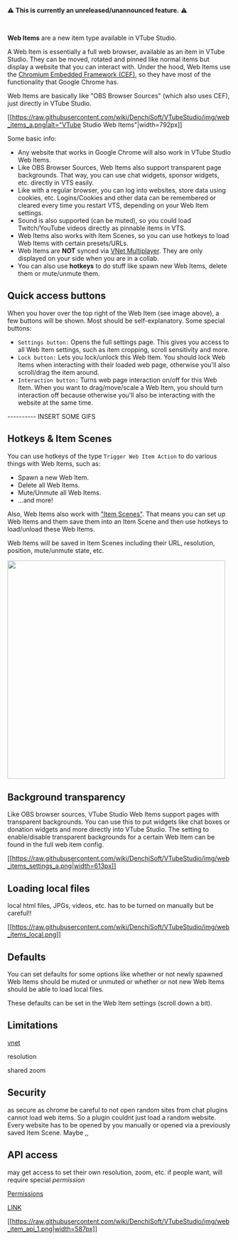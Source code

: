 ⚠️  **This is currently an unreleased/unannounced feature.** ⚠️ 

<br />

**Web Items** are a new item type available in VTube Studio.

A Web Item is essentially a full web browser, available as an item in VTube Studio. They can be moved, rotated and pinned like normal items but display a website that you can interact with. Under the hood, Web Items use the [Chromium Embedded Framework (CEF)](https://en.wikipedia.org/wiki/Chromium_Embedded_Framework), so they have most of the functionality that Google Chrome has.

Web Items are basically like "OBS Browser Sources" (which also uses CEF), just directly in VTube Studio.

[[https://raw.githubusercontent.com/wiki/DenchiSoft/VTubeStudio/img/web_items_a.png|alt="VTube Studio Web Items"|width=792px]]

Some basic info:

* Any website that works in Google Chrome will also work in VTube Studio Web Items.
* Like OBS Browser Sources, Web Items also support transparent page backgrounds. That way, you can use chat widgets, sponsor widgets, etc. directly in VTS easily.
* Like with a regular browser, you can log into websites, store data using cookies, etc. Logins/Cookies and other data can be remembered or cleared every time you restart VTS, depending on your Web Item settings.
* Sound is also supported (can be muted), so you could load Twitch/YouTube videos directly as pinnable items in VTS.
* Web Items also works with Item Scenes, so you can use hotkeys to load Web Items with certain presets/URLs.
* Web Items are **NOT** synced via [VNet Multiplayer](https://github.com/DenchiSoft/VTubeStudio/wiki/Multiplayer). They are only displayed on your side when you are in a collab.
* You can also use **hotkeys** to do stuff like spawn new Web Items, delete them or mute/unmute them.

## Quick access buttons

When you hover over the top right of the Web Item (see image above), a few buttons will be shown. Most should be self-explanatory. Some special buttons:

* `Settings button:` Opens the full settings page. This gives you access to all Web Item settings, such as item cropping, scroll sensitivity and more.
* `Lock button:` Lets you lock/unlock this Web Item. You should lock Web Items when interacting with their loaded web page, otherwise you'll also scroll/drag the item around.
* `Interaction button:` Turns web page interaction on/off for this Web Item. When you want to drag/move/scale a Web Item, you should turn interaction off because otherwise you'll also be interacting with the website at the same time.

---------- INSERT SOME GIFS

## Hotkeys & Item Scenes

You can use hotkeys of the type `Trigger Web Item Action` to do various things with Web Items, such as:
* Spawn a new Web Item.
* Delete all Web Items.
* Mute/Unmute all Web Items.
* ...and more!

Also, Web Items also work with ["Item Scenes"](https://github.com/DenchiSoft/VTubeStudio/wiki/Item-Scenes-and-Item-Hotkeys). That means you can set up Web Items and them save them into an Item Scene and then use hotkeys to load/unload these Web Items.

Web Items will be saved in Item Scenes including their URL, resolution, position, mute/unmute state, etc.

<p float="left">
  <img src="https://raw.githubusercontent.com/wiki/DenchiSoft/VTubeStudio/img/web_items_item_scenes.gif" width="490" /> 
</p>

## Background transparency

Like OBS browser sources, VTube Studio Web Items support pages with transparent backgrounds. You can use this to put widgets like chat boxes or donation widgets and more directly into VTube Studio. The setting to enable/disable transparent backgrounds for a certain Web Item can be found in the full web item config.

[[https://raw.githubusercontent.com/wiki/DenchiSoft/VTubeStudio/img/web_items_settings_a.png|width=613px]]

## Loading local files

local html files, JPGs, videos, etc. has to be turned on manually but be careful!!

[[https://raw.githubusercontent.com/wiki/DenchiSoft/VTubeStudio/img/web_items_local.png]]

## Defaults

You can set defaults for some options like whether or not newly spawned Web Items should be muted or unmuted or whether or not new Web Items should be able to load local files.

These defaults can be set in the Web Item settings (scroll down a bit).

## Limitations

[vnet](https://github.com/DenchiSoft/VTubeStudio/wiki/Multiplayer)

resolution

shared zoom

## Security

as secure as chrome
be careful to not open random sites from chat
plugins cannot load web items. So a plugin couldnt just load a random website. Every website has to be opened by you manually or opened via a previously saved Item Scene. Maybe ,,

## API access

may get access to set their own resolution, zoom, etc. if people want, will require special _permission_

[Permissions](https://github.com/DenchiSoft/VTubeStudio/tree/master/Permissions)

[LINK](https://github.com/DenchiSoft/VTubeStudio/wiki/Web-Item-%E2%80%90-Item-UUID-Listener)









[[https://raw.githubusercontent.com/wiki/DenchiSoft/VTubeStudio/img/web_item_api_1.png|width=587px]]








